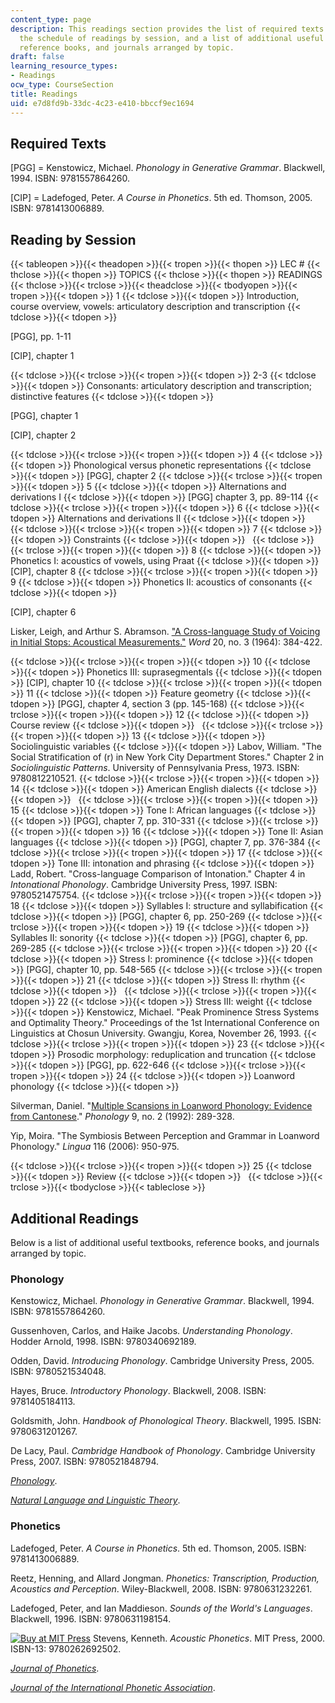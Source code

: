 ```yaml
---
content_type: page
description: This readings section provides the list of required texts for the course,
  the schedule of readings by session, and a list of additional useful textbooks,
  reference books, and journals arranged by topic.
draft: false
learning_resource_types:
- Readings
ocw_type: CourseSection
title: Readings
uid: e7d8fd9b-33dc-4c23-e410-bbccf9ec1694
---
```

## Required Texts

\[PGG\] = Kenstowicz, Michael. *Phonology in Generative Grammar*. Blackwell, 1994. ISBN: 9781557864260.

\[CIP\] = Ladefoged, Peter. *A Course in Phonetics*. 5th ed. Thomson, 2005. ISBN: 9781413006889.

## Reading by Session

{{< tableopen >}}{{< theadopen >}}{{< tropen >}}{{< thopen >}}
LEC #
{{< thclose >}}{{< thopen >}}
TOPICS
{{< thclose >}}{{< thopen >}}
READINGS
{{< thclose >}}{{< trclose >}}{{< theadclose >}}{{< tbodyopen >}}{{< tropen >}}{{< tdopen >}}
1
{{< tdclose >}}{{< tdopen >}}
Introduction, course overview, vowels: articulatory description and transcription
{{< tdclose >}}{{< tdopen >}}

\[PGG\], pp. 1-11

\[CIP\], chapter 1

{{< tdclose >}}{{< trclose >}}{{< tropen >}}{{< tdopen >}}
2-3
{{< tdclose >}}{{< tdopen >}}
Consonants: articulatory description and transcription; distinctive features
{{< tdclose >}}{{< tdopen >}}

\[PGG\], chapter 1

\[CIP\], chapter 2

{{< tdclose >}}{{< trclose >}}{{< tropen >}}{{< tdopen >}}
4
{{< tdclose >}}{{< tdopen >}}
Phonological versus phonetic representations
{{< tdclose >}}{{< tdopen >}}
\[PGG\], chapter 2
{{< tdclose >}}{{< trclose >}}{{< tropen >}}{{< tdopen >}}
5
{{< tdclose >}}{{< tdopen >}}
Alternations and derivations I
{{< tdclose >}}{{< tdopen >}}
\[PGG\] chapter 3, pp. 89-114
{{< tdclose >}}{{< trclose >}}{{< tropen >}}{{< tdopen >}}
6
{{< tdclose >}}{{< tdopen >}}
Alternations and derivations II
{{< tdclose >}}{{< tdopen >}}
 
{{< tdclose >}}{{< trclose >}}{{< tropen >}}{{< tdopen >}}
7
{{< tdclose >}}{{< tdopen >}}
Constraints
{{< tdclose >}}{{< tdopen >}}
 
{{< tdclose >}}{{< trclose >}}{{< tropen >}}{{< tdopen >}}
8
{{< tdclose >}}{{< tdopen >}}
Phonetics I: acoustics of vowels, using Praat
{{< tdclose >}}{{< tdopen >}}
\[CIP\], chapter 8
{{< tdclose >}}{{< trclose >}}{{< tropen >}}{{< tdopen >}}
9
{{< tdclose >}}{{< tdopen >}}
Phonetics II: acoustics of consonants
{{< tdclose >}}{{< tdopen >}}

\[CIP\], chapter 6

Lisker, Leigh, and Arthur S. Abramson. ["A Cross-language Study of Voicing in Initial Stops: Acoustical Measurements."](https://www.tandfonline.com/doi/abs/10.1080/00437956.1964.11659830) *Word* 20, no. 3 (1964): 384-422.

{{< tdclose >}}{{< trclose >}}{{< tropen >}}{{< tdopen >}}
10
{{< tdclose >}}{{< tdopen >}}
Phonetics III: suprasegmentals
{{< tdclose >}}{{< tdopen >}}
\[CIP\], chapter 10
{{< tdclose >}}{{< trclose >}}{{< tropen >}}{{< tdopen >}}
11
{{< tdclose >}}{{< tdopen >}}
Feature geometry
{{< tdclose >}}{{< tdopen >}}
\[PGG\], chapter 4, section 3 (pp. 145-168)
{{< tdclose >}}{{< trclose >}}{{< tropen >}}{{< tdopen >}}
12
{{< tdclose >}}{{< tdopen >}}
Course review
{{< tdclose >}}{{< tdopen >}}
 
{{< tdclose >}}{{< trclose >}}{{< tropen >}}{{< tdopen >}}
13
{{< tdclose >}}{{< tdopen >}}
Sociolinguistic variables
{{< tdclose >}}{{< tdopen >}}
Labov, William. "The Social Stratification of (r) in New York City Department Stores." Chapter 2 in *Sociolinguistic Patterns*. University of Pennsylvania Press, 1973. ISBN: 9780812210521.
{{< tdclose >}}{{< trclose >}}{{< tropen >}}{{< tdopen >}}
14
{{< tdclose >}}{{< tdopen >}}
American English dialects
{{< tdclose >}}{{< tdopen >}}
 
{{< tdclose >}}{{< trclose >}}{{< tropen >}}{{< tdopen >}}
15
{{< tdclose >}}{{< tdopen >}}
Tone I: African languages
{{< tdclose >}}{{< tdopen >}}
\[PGG\], chapter 7, pp. 310-331
{{< tdclose >}}{{< trclose >}}{{< tropen >}}{{< tdopen >}}
16
{{< tdclose >}}{{< tdopen >}}
Tone II: Asian languages
{{< tdclose >}}{{< tdopen >}}
\[PGG\], chapter 7, pp. 376-384
{{< tdclose >}}{{< trclose >}}{{< tropen >}}{{< tdopen >}}
17
{{< tdclose >}}{{< tdopen >}}
Tone III: intonation and phrasing
{{< tdclose >}}{{< tdopen >}}
Ladd, Robert. "Cross-language Comparison of Intonation." Chapter 4 in *Intonational Phonology*. Cambridge University Press, 1997. ISBN: 9780521475754.
{{< tdclose >}}{{< trclose >}}{{< tropen >}}{{< tdopen >}}
18
{{< tdclose >}}{{< tdopen >}}
Syllables I: structure and syllabification
{{< tdclose >}}{{< tdopen >}}
\[PGG\], chapter 6, pp. 250-269
{{< tdclose >}}{{< trclose >}}{{< tropen >}}{{< tdopen >}}
19
{{< tdclose >}}{{< tdopen >}}
Syllables II: sonority
{{< tdclose >}}{{< tdopen >}}
\[PGG\], chapter 6, pp. 269-285
{{< tdclose >}}{{< trclose >}}{{< tropen >}}{{< tdopen >}}
20
{{< tdclose >}}{{< tdopen >}}
Stress I: prominence
{{< tdclose >}}{{< tdopen >}}
\[PGG\], chapter 10, pp. 548-565
{{< tdclose >}}{{< trclose >}}{{< tropen >}}{{< tdopen >}}
21
{{< tdclose >}}{{< tdopen >}}
Stress II: rhythm
{{< tdclose >}}{{< tdopen >}}
 
{{< tdclose >}}{{< trclose >}}{{< tropen >}}{{< tdopen >}}
22
{{< tdclose >}}{{< tdopen >}}
Stress III: weight
{{< tdclose >}}{{< tdopen >}}
Kenstowicz, Michael. "Peak Prominence Stress Systems and Optimality Theory." Proceedings of the 1st International Conference on Linguistics at Chosun University. Gwangju, Korea, November 26, 1993.
{{< tdclose >}}{{< trclose >}}{{< tropen >}}{{< tdopen >}}
23
{{< tdclose >}}{{< tdopen >}}
Prosodic morphology: reduplication and truncation
{{< tdclose >}}{{< tdopen >}}
\[PGG\], pp. 622-646
{{< tdclose >}}{{< trclose >}}{{< tropen >}}{{< tdopen >}}
24
{{< tdclose >}}{{< tdopen >}}
Loanword phonology
{{< tdclose >}}{{< tdopen >}}

Silverman, Daniel. "[Multiple Scansions in Loanword Phonology: Evidence from Cantonese](http://journals.cambridge.org/action/displayAbstract?fromPage=online&aid=2395936&fulltextType=RA&fileId=S0952675700001627)." *Phonology* 9, no. 2 (1992): 289-328.

Yip, Moira. "The Symbiosis Between Perception and Grammar in Loanword Phonology." *Lingua* 116 (2006): 950-975.

{{< tdclose >}}{{< trclose >}}{{< tropen >}}{{< tdopen >}}
25
{{< tdclose >}}{{< tdopen >}}
Review
{{< tdclose >}}{{< tdopen >}}
 
{{< tdclose >}}{{< trclose >}}{{< tbodyclose >}}{{< tableclose >}}

## Additional Readings

Below is a list of additional useful textbooks, reference books, and journals arranged by topic.

### Phonology

Kenstowicz, Michael. *Phonology in Generative Grammar*. Blackwell, 1994. ISBN: 9781557864260.

Gussenhoven, Carlos, and Haike Jacobs. *Understanding Phonology*. Hodder Arnold, 1998. ISBN: 9780340692189.

Odden, David. *Introducing Phonology*. Cambridge University Press, 2005. ISBN: 9780521534048.

Hayes, Bruce. *Introductory Phonology*. Blackwell, 2008. ISBN: 9781405184113.

Goldsmith, John. *Handbook of Phonological Theory*. Blackwell, 1995. ISBN: 9780631201267.

De Lacy, Paul. *Cambridge Handbook of Phonology*. Cambridge University Press, 2007. ISBN: 9780521848794.

[*Phonology*](http://journals.cambridge.org/action/displayJournal?jid=PHO).

[*Natural Language and Linguistic Theory*](http://www.springer.com/education+%26+language/linguistics/journal/11049).

### Phonetics

Ladefoged, Peter. *A Course in Phonetics*. 5th ed. Thomson, 2005. ISBN: 9781413006889.

Reetz, Henning, and Allard Jongman. *Phonetics: Transcription, Production, Acoustics and Perception*. Wiley-Blackwell, 2008. ISBN: 9780631232261.

Ladefoged, Peter, and Ian Maddieson. *Sounds of the World's Languages*. Blackwell, 1996. ISBN: 9780631198154.

[![Buy at MIT Press](/images/mp_logo.gif)](https://mitpress.mit.edu/9780262692502) Stevens, Kenneth. *Acoustic Phonetics*. MIT Press, 2000. ISBN-13: 9780262692502.

[*Journal of Phonetics*](http://www.elsevier.com/wps/find/journaldescription.cws_home/622896/description#description).

[*Journal of the International Phonetic Association*](http://journals.cambridge.org/action/displayJournal?jid=IPA).